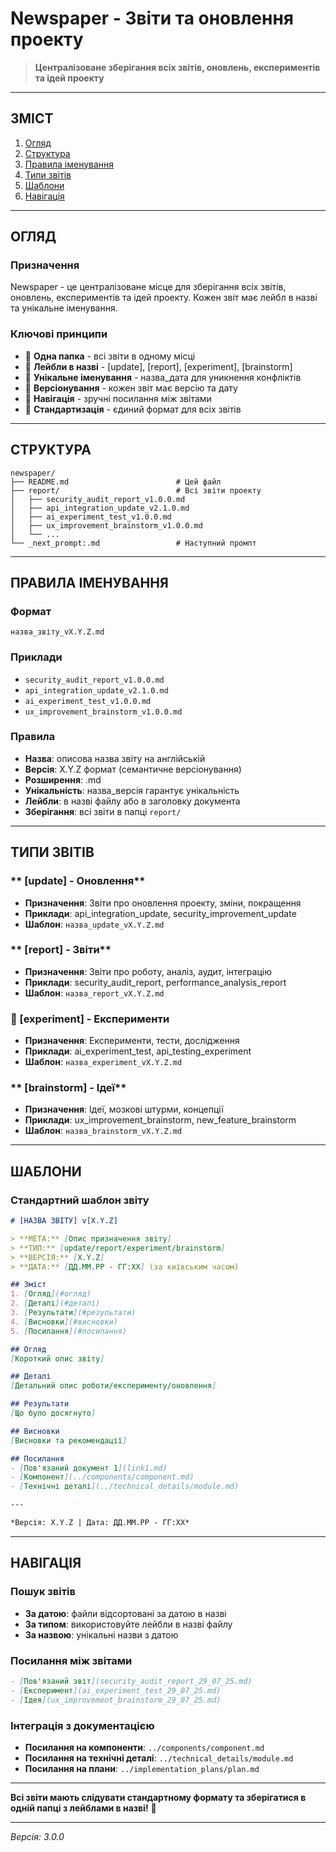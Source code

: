 <!--
ФАЙЛ: README.md
ОПИС: Загальний опис newspaper - звітів та оновлень
ПРИЗНАЧЕННЯ: Організація звітів, оновлень, експериментів та ідей
ЩО ЗБЕРІГАЄ: Всі звіти проекту з лейблами в назві
ВЕРСІЯ: 2.2
ДАТА: 2025-07-29 01:50
-->

# Newspaper - Звіти та оновлення проекту

> **Централізоване зберігання всіх звітів, оновлень, експериментів та ідей проекту**

---

## **ЗМІСТ**

1. [Огляд](#огляд)
2. [Структура](#структура)
3. [Правила іменування](#правила-іменування)
4. [Типи звітів](#типи-звітів)
5. [Шаблони](#шаблони)
6. [Навігація](#навігація)

---

## **ОГЛЯД**

### **Призначення**
Newspaper - це централізоване місце для зберігання всіх звітів, оновлень, експериментів та ідей проекту. Кожен звіт має лейбл в назві та унікальне іменування.

### **Ключові принципи**
- 📰 **Одна папка** - всі звіти в одному місці
- 📰 **Лейбли в назві** - [update], [report], [experiment], [brainstorm]
- 📰 **Унікальне іменування** - назва_дата для уникнення конфліктів
- 📰 **Версіонування** - кожен звіт має версію та дату
- 📰 **Навігація** - зручні посилання між звітами
- 📰 **Стандартизація** - єдиний формат для всіх звітів

---

## **СТРУКТУРА**

```
newspaper/
├── README.md                        # Цей файл
├── report/                          # Всі звіти проекту
│   ├── security_audit_report_v1.0.0.md
│   ├── api_integration_update_v2.1.0.md
│   ├── ai_experiment_test_v1.0.0.md
│   ├── ux_improvement_brainstorm_v1.0.0.md
│   └── ...
└── _next_prompt:.md                 # Наступний промпт
```

---

## **ПРАВИЛА ІМЕНУВАННЯ**

### **Формат**
```
назва_звіту_vX.Y.Z.md
```

### **Приклади**
- `security_audit_report_v1.0.0.md`
- `api_integration_update_v2.1.0.md`
- `ai_experiment_test_v1.0.0.md`
- `ux_improvement_brainstorm_v1.0.0.md`

### **Правила**
- **Назва**: описова назва звіту на англійській
- **Версія**: X.Y.Z формат (семантичне версіонування)
- **Розширення**: .md
- **Унікальність**: назва_версія гарантує унікальність
- **Лейбли**: в назві файлу або в заголовку документа
- **Зберігання**: всі звіти в папці `report/`

---

## **ТИПИ ЗВІТІВ**

### ** [update] - Оновлення**
- **Призначення**: Звіти про оновлення проекту, зміни, покращення
- **Приклади**: api_integration_update, security_improvement_update
- **Шаблон**: `назва_update_vX.Y.Z.md`

### ** [report] - Звіти**
- **Призначення**: Звіти про роботу, аналіз, аудит, інтеграцію
- **Приклади**: security_audit_report, performance_analysis_report
- **Шаблон**: `назва_report_vX.Y.Z.md`

### **🧪 [experiment] - Експерименти**
- **Призначення**: Експерименти, тести, дослідження
- **Приклади**: ai_experiment_test, api_testing_experiment
- **Шаблон**: `назва_experiment_vX.Y.Z.md`

### ** [brainstorm] - Ідеї**
- **Призначення**: Ідеї, мозкові штурми, концепції
- **Приклади**: ux_improvement_brainstorm, new_feature_brainstorm
- **Шаблон**: `назва_brainstorm_vX.Y.Z.md`

---

## **ШАБЛОНИ**

### **Стандартний шаблон звіту**
```markdown
# [НАЗВА ЗВІТУ] v[X.Y.Z]

> **МЕТА:** [Опис призначення звіту]
> **ТИП:** [update/report/experiment/brainstorm]
> **ВЕРСІЯ:** [X.Y.Z]
> **ДАТА:** [ДД.ММ.РР - ГГ:ХХ] (за київським часом)

## Зміст
1. [Огляд](#огляд)
2. [Деталі](#деталі)
3. [Результати](#результати)
4. [Висновки](#висновки)
5. [Посилання](#посилання)

## Огляд
[Короткий опис звіту]

## Деталі
[Детальний опис роботи/експерименту/оновлення]

## Результати
[Що було досягнуто]

## Висновки
[Висновки та рекомендації]

## Посилання
- [Пов'язаний документ 1](link1.md)
- [Компонент](../components/component.md)
- [Технічні деталі](../technical_details/module.md)

---

*Версія: X.Y.Z | Дата: ДД.ММ.РР - ГГ:ХХ*
```

---

## **НАВІГАЦІЯ**

### **Пошук звітів**
- **За датою**: файли відсортовані за датою в назві
- **За типом**: використовуйте лейбли в назві файлу
- **За назвою**: унікальні назви з датою

### **Посилання між звітами**
```markdown
- [Пов'язаний звіт](security_audit_report_29_07_25.md)
- [Експеримент](ai_experiment_test_29_07_25.md)
- [Ідея](ux_improvement_brainstorm_29_07_25.md)
```

### **Інтеграція з документацією**
- **Посилання на компоненти**: `../components/component.md`
- **Посилання на технічні деталі**: `../technical_details/module.md`
- **Посилання на плани**: `../implementation_plans/plan.md`

---

**Всі звіти мають слідувати стандартному формату та зберігатися в одній папці з лейблами в назві!** 📰

---

*Версія: 3.0.0* 